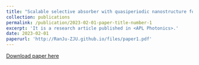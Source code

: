 ```yaml
---
title: "Scalable selective absorber with quasiperiodic nanostructure for low-grade solar energy harvesting"
collection: publications
permalink: /publication/2023-02-01-paper-title-number-1
excerpt: 'It is a research article published in <APL Photonics>.'
date: 2023-02-01
paperurl: 'http://RanJu-ZJU.github.io/files/paper1.pdf'
---
```

[Download paper here](http://RanJu-ZJU.github.io/files/paper1.pdf)


